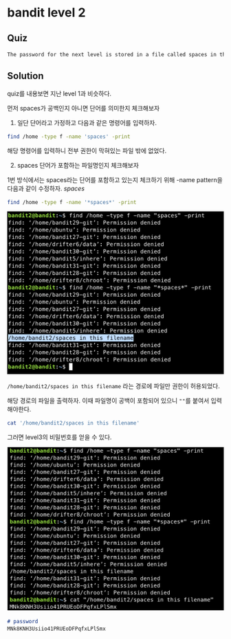 # bandit level 2

## Quiz

```md
The password for the next level is stored in a file called spaces in this filename located in the home directory
```

## Solution

quiz를 내용보면 지난 level 1과 비슷하다.

먼저 spaces가 공백인지 아니면 단어를 의미한지 체크해보자

1. 일단 단어라고 가정하고 다음과 같은 명령어를 입력하자.

```zsh
find /home -type f -name 'spaces' -print
```

해당 명령어를 입력하니 전부 권한이 막혀있는 파일 밖에 없었다.

2. spaces 단어가 포함하는 파일명인지 체크해보자

1번 방식에서는 spaces라는 단어를 포함하고 있는지 체크하기 위해 -name pattern을 다음과 같이 수정하자. *spaces*

```zsh
find /home -type f -name '*spaces*' -print
```

![](/assets/img/bandit-level2.png)

`/home/bandit2/spaces in this filename` 라는 경로에 파일만 권한이 허용되었다.

해당 경로의 파일을 출력하자. 이때 파일명이 공백이 포함되어 있으니 `""`를 붙여서 입력해야한다.

```zsh
cat '/home/bandit2/spaces in this filename'
```

그러면 level3의 비밀번호를 얻을 수 있다.

![](/assets/img/bandit-level2-all.png)

```md
# password
MNk8KNH3Usiio41PRUEoDFPqfxLPlSmx
```